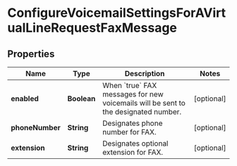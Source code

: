 <!--  Copyright 2025 Cisco Systems Inc.

Permission is hereby granted, free of charge, to any person obtaining a copy
of this software and associated documentation files (the "Software"), to deal
in the Software without restriction, including without limitation the rights
to use, copy, modify, merge, publish, distribute, sublicense, and/or sell
copies of the Software, and to permit persons to whom the Software is
furnished to do so, subject to the following conditions:

The above copyright notice and this permission notice shall be included in
all copies or substantial portions of the Software.

THE SOFTWARE IS PROVIDED "AS IS", WITHOUT WARRANTY OF ANY KIND, EXPRESS OR
IMPLIED, INCLUDING BUT NOT LIMITED TO THE WARRANTIES OF MERCHANTABILITY,
FITNESS FOR A PARTICULAR PURPOSE AND NONINFRINGEMENT. IN NO EVENT SHALL THE
AUTHORS OR COPYRIGHT HOLDERS BE LIABLE FOR ANY CLAIM, DAMAGES OR OTHER
LIABILITY, WHETHER IN AN ACTION OF CONTRACT, TORT OR OTHERWISE, ARISING FROM,
OUT OF OR IN CONNECTION WITH THE SOFTWARE OR THE USE OR OTHER DEALINGS IN
THE SOFTWARE.-->


# ConfigureVoicemailSettingsForAVirtualLineRequestFaxMessage


## Properties

| Name | Type | Description | Notes |
|------------ | ------------- | ------------- | -------------|
|**enabled** | **Boolean** | When &#x60;true&#x60; FAX messages for new voicemails will be sent to the designated number. |  [optional] |
|**phoneNumber** | **String** | Designates phone number for FAX. |  [optional] |
|**extension** | **String** | Designates optional extension for FAX. |  [optional] |



